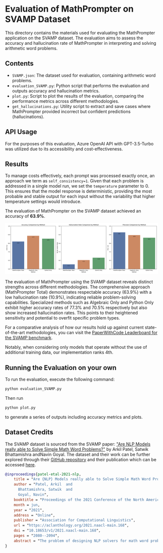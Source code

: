 # Evaluation of MathPrompter on SVAMP Dataset

This directory contains the materials used for evaluating the MathPrompter application on the SVAMP dataset. The evaluation aims to assess the accuracy and hallucination rate of MathPrompter in interpreting and solving arithmetic word problems.

## Contents

- `SVAMP.json`: The dataset used for evaluation, containing arithmetic word problems.
- `evaluation_SVAMP.py`: Python script that performs the evaluation and outputs accuracy and hallucination metrics.
- `plot.py`: Script to plot the results of the evaluation, comparing the performance metrics across different methodologies.
- `get_hallucinations.py`: Utility script to extract and save cases where MathPrompter provided incorrect but confident predictions (hallucinations).

## API Usage

For the purposes of this evaluation, Azure OpenAI API with GPT-3.5-Turbo was utilized due to its accessibility and cost-effectiveness.

## Results

To manage costs effectively, each prompt was processed exactly once, an approach we term as `self_consistency=1`. Given that each problem is addressed in a single model run, we set the `temperature` parameter to 0. This ensures that the model response is deterministic, providing the most probable and stable output for each input without the variability that higher temperature settings would introduce.

The evaluation of MathPrompter on the SVAMP dataset achieved an accuracy of **63.9%**.

![alt text](plots/individual_metrics.png)

The evaluation of MathPrompter using the SVAMP dataset reveals distinct strengths across different methodologies. The comprehensive approach (MathPrompter Total) demonstrates respectable accuracy (63.9%) with a low hallucination rate (10.9%), indicating reliable problem-solving capabilities. Specialized methods such as Algebraic Only and Python Only exhibit higher accuracy rates of 77.3% and 70.5% respectively but also show increased hallucination rates. This points to their heightened sensitivity and potential to overfit specific problem types.

For a comparative analysis of how our results hold up against current state-of-the-art methodologies, you can visit the [PaperWithCode Leaderboard for the SVAMP benchmark](https://paperswithcode.com/sota/math-word-problem-solving-on-svamp).

Notably, when considering only models that operate without the use of additional training data, our implementation ranks 4th.

## Running the Evaluation on your own

To run the evaluation, execute the following command:

```bash
python evaluation_SVAMP.py
```

Then run

```bash
python plot.py
```

to generate a series of outputs including accuracy metrics and plots.

## Dataset Credits

The SVAMP dataset is sourced from the SVAMP paper: ["Are NLP Models really able to Solve Simple Math Word Problems?"](https://arxiv.org/abs/2103.07191) by Arkil Patel, Satwik Bhattamishra andNavin Goyal. The dataset and their work can be further explored through their [GitHub repository](https://github.com/arkilpatel/SVAMP/tree/main) and their publication which can be accessed [here](https://arxiv.org/abs/2103.07191).

```bibtex
@inproceedings{patel-etal-2021-nlp,
    title = "Are {NLP} Models really able to Solve Simple Math Word Problems?",
    author = "Patel, Arkil  and
      Bhattamishra, Satwik  and
      Goyal, Navin",
    booktitle = "Proceedings of the 2021 Conference of the North American Chapter of the Association for Computational Linguistics: Human Language Technologies",
    month = jun,
    year = "2021",
    address = "Online",
    publisher = "Association for Computational Linguistics",
    url = "https://aclanthology.org/2021.naacl-main.168",
    doi = "10.18653/v1/2021.naacl-main.168",
    pages = "2080--2094",
    abstract = "The problem of designing NLP solvers for math word problems (MWP) has seen sustained research activity and steady gains in the test accuracy. Since existing solvers achieve high performance on the benchmark datasets for elementary level MWPs containing one-unknown arithmetic word problems, such problems are often considered {``}solved{''} with the bulk of research attention moving to more complex MWPs. In this paper, we restrict our attention to English MWPs taught in grades four and lower. We provide strong evidence that the existing MWP solvers rely on shallow heuristics to achieve high performance on the benchmark datasets. To this end, we show that MWP solvers that do not have access to the question asked in the MWP can still solve a large fraction of MWPs. Similarly, models that treat MWPs as bag-of-words can also achieve surprisingly high accuracy. Further, we introduce a challenge dataset, SVAMP, created by applying carefully chosen variations over examples sampled from existing datasets. The best accuracy achieved by state-of-the-art models is substantially lower on SVAMP, thus showing that much remains to be done even for the simplest of the MWPs.",
}
```
